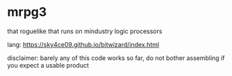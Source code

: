 # mrpg3
that roguelike that runs on mindustry logic processors

lang: https://sky4ce09.github.io/bitwizard/index.html

disclaimer: barely any of this code works so far, do not bother assembling if you expect a usable product
